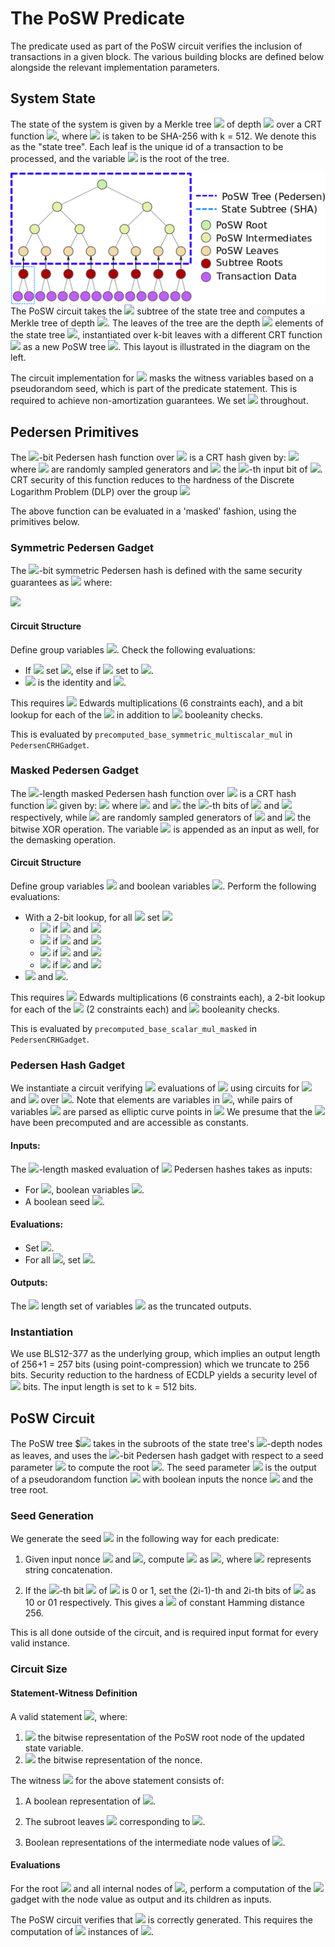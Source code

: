 # The PoSW Predicate

The predicate used as part of the PoSW circuit verifies the inclusion of transactions in a given block. The various building blocks are defined below alongside the relevant implementation parameters.

## System State

The state of the system is given by a Merkle tree <img src="https://render.githubusercontent.com/render/math?math=1\mathsf{Tree}_\mathcal{G}(h)"> of depth <img src="https://render.githubusercontent.com/render/math?math=h"> over a CRT function <img src="https://render.githubusercontent.com/render/math?math=\mathcal{G}: \{0,1\}^{k} \rightarrow \{0,1\}^{k/2}">, where <img src="https://render.githubusercontent.com/render/math?math=\mathcal{G}"> is taken to be SHA-256 with k = 512. We denote this as the "state tree". Each leaf is the unique id of a transaction to be processed, and the variable <img src="https://render.githubusercontent.com/render/math?math=\mathsf{state}"> is the root of the tree.

<img align="left" src="Binary_tree.png" style="float:right"></img>

The PoSW circuit takes the <img src="https://render.githubusercontent.com/render/math?math=q \leq d"> subtree of the state tree and computes a Merkle tree of depth <img src="https://render.githubusercontent.com/render/math?math=q">. The leaves of the tree are the depth <img src="https://render.githubusercontent.com/render/math?math=q"> elements of the state tree <img src="https://render.githubusercontent.com/render/math?math=\mathsf{Tree}_\mathcal{H}(h)">, instantiated over k-bit leaves with a different CRT function <img src="https://render.githubusercontent.com/render/math?math=\mathcal{H} : \{0,1\}^{k} \rightarrow \{0,1\}^{k/2}"> as a new PoSW tree <img src="https://render.githubusercontent.com/render/math?math=\mathsf{Tree}_{\mathcal{H}}(q)">. This layout is illustrated in the diagram on the left. 

The circuit implementation for <img src="https://render.githubusercontent.com/render/math?math=\mathcal{H}"> masks the witness variables based on a pseudorandom seed, which is part of the predicate statement. This is required to achieve non-amortization guarantees. We set <img src="https://render.githubusercontent.com/render/math?math=q = 3"> throughout.

## Pedersen Primitives
The <img src="https://render.githubusercontent.com/render/math?math=k">-bit Pedersen hash function over <img src="https://render.githubusercontent.com/render/math?math=\mathbb{G}"> is a CRT hash given by: 
<img src="https://render.githubusercontent.com/render/math?math=\mathcal{H}^G(x) = \prod_{i = 1}^k G_i^{x_i},"> where <img src="https://render.githubusercontent.com/render/math?math=G_i \in \mathbb{G}"> are randomly sampled generators and <img src="https://render.githubusercontent.com/render/math?math=x_i"> the <img src="https://render.githubusercontent.com/render/math?math=i">-th input bit of <img src="https://render.githubusercontent.com/render/math?math=x">. CRT security of this function reduces to the hardness of the Discrete Logarithm Problem (DLP) over the group <img src="https://render.githubusercontent.com/render/math?math=\mathbb{G}.">

The above function can be evaluated in a 'masked' fashion, using the primitives below.

### Symmetric Pedersen Gadget

The <img src="https://render.githubusercontent.com/render/math?math=k">-bit symmetric Pedersen hash is defined with the same security guarantees as <img src="https://render.githubusercontent.com/render/math?math=\mathcal{H}: \{0,1\}^k \rightarrow \mathbb{G}"> where: 

<img src="https://render.githubusercontent.com/render/math?math=\mathcal{H}^H_{sym}(\rho) = \prod_{i = 1}^k H_i^{1 - 2\rho_i}."> 

#### Circuit Structure

Define group variables <img src="https://render.githubusercontent.com/render/math?math=Q = (Q_x, Q_y), h_i = (h^i_x, h^i_y) \in (\mathbb{F}_p^2)^k">. Check the following evaluations:
- If <img src="https://render.githubusercontent.com/render/math?math=\rho_i = 0">  set <img src="https://render.githubusercontent.com/render/math?math=h_i = H_i">, else if <img src="https://render.githubusercontent.com/render/math?math=\rho_i = 1"> set to <img src="https://render.githubusercontent.com/render/math?math=h_i = H_i^{-1}">.
- <img src="https://render.githubusercontent.com/render/math?math=Q_0"> is the identity and <img src="https://render.githubusercontent.com/render/math?math=Q_i = Q_{i-1} \cdot h_i">.

This requires <img src="https://render.githubusercontent.com/render/math?math=k"> Edwards multiplications (6 constraints each), and a bit lookup for each of the <img src="https://render.githubusercontent.com/render/math?math=h_i"> in addition to <img src="https://render.githubusercontent.com/render/math?math=k"> booleanity checks.

This is evaluated by ``precomputed_base_symmetric_multiscalar_mul`` in ``PedersenCRHGadget``.
  

### Masked Pedersen Gadget
The <img src="https://render.githubusercontent.com/render/math?math=k">-length masked Pedersen hash function over <img src="https://render.githubusercontent.com/render/math?math=\mathbb{G}"> is a CRT hash function <img src="https://render.githubusercontent.com/render/math?math=\mathcal{H}_{mask}: \{0,1\}^{k} \times \{0,1\}^k \times \mathbb{G} \rightarrow \mathbb{G}"> given by:
<img src="https://render.githubusercontent.com/render/math?math=\mathcal{H}_{mask}^{G,H}(\rho, x,P) = P \cdot\prod_{i = 1}^k (\mathbb{1}[x_i \oplus \rho_i = 1] G_i^{2x_i - 1} H_i^{2\rho_i -1} + \mathbb{1}[x_i \oplus \rho_i = 0] H_i^{2\rho_i -1})"> where <img src="https://render.githubusercontent.com/render/math?math=x_i"> and <img src="https://render.githubusercontent.com/render/math?math=\rho_i"> the <img src="https://render.githubusercontent.com/render/math?math=i">-th bits of <img src="https://render.githubusercontent.com/render/math?math=x"> and <img src="https://render.githubusercontent.com/render/math?math=\rho"> respectively, while <img src="https://render.githubusercontent.com/render/math?math=G_i \in \mathbb{G}"> are randomly sampled generators of <img src="https://render.githubusercontent.com/render/math?math=\mathbb{G}"> and <img src="https://render.githubusercontent.com/render/math?math=\oplus"> the bitwise XOR operation. The variable <img src="https://render.githubusercontent.com/render/math?math=P \in \mathbb{G}"> is appended as an input as well, for the demasking operation.

#### Circuit Structure
Define group variables <img src="https://render.githubusercontent.com/render/math?math=Q = (Q_x, Q_y), g_i = (g^i_x, g^i_y) \in (\mathbb{F}_p^2)^k"> and boolean variables <img src="https://render.githubusercontent.com/render/math?math=z \in \mathbb{F}_p^k">. Perform the following evaluations:
- With a 2-bit lookup, for all <img src="https://render.githubusercontent.com/render/math?math=i \in [k]"> set <img src="https://render.githubusercontent.com/render/math?math=g_i :=">
 	- <img src="https://render.githubusercontent.com/render/math?math=H_i^{-1}"> if <img src="https://render.githubusercontent.com/render/math?math=\rho_i = 0"> and <img src="https://render.githubusercontent.com/render/math?math=x_i = 0">
 	 - <img src="https://render.githubusercontent.com/render/math?math=H_i"> if <img src="https://render.githubusercontent.com/render/math?math=\rho_i = 1"> and <img src="https://render.githubusercontent.com/render/math?math=x_i = 1">
 	- <img src="https://render.githubusercontent.com/render/math?math=G_i \cdot H_i^{-1}"> if <img src="https://render.githubusercontent.com/render/math?math=\rho_i = 1"> and <img src="https://render.githubusercontent.com/render/math?math=x_i = 0">
 	- <img src="https://render.githubusercontent.com/render/math?math=G_i^{-1} \cdot H_i"> if <img src="https://render.githubusercontent.com/render/math?math=\rho_i = 0"> and <img src="https://render.githubusercontent.com/render/math?math=x_i = 1">
- <img src="https://render.githubusercontent.com/render/math?math=Q_0 = P"> and <img src="https://render.githubusercontent.com/render/math?math=Q_i = Q_{i-1} \cdot g_i">.

This requires <img src="https://render.githubusercontent.com/render/math?math=k"> Edwards multiplications (6 constraints each), a 2-bit lookup for each of the <img src="https://render.githubusercontent.com/render/math?math=g_i"> (2 constraints each) and <img src="https://render.githubusercontent.com/render/math?math=k"> booleanity checks.

This is evaluated by ``precomputed_base_scalar_mul_masked`` in ``PedersenCRHGadget``.

### Pedersen Hash Gadget

We instantiate a circuit verifying <img src="https://render.githubusercontent.com/render/math?math=M"> evaluations of <img src="https://render.githubusercontent.com/render/math?math=\mathcal{H}^G"> using circuits for <img src="https://render.githubusercontent.com/render/math?math=\mathcal{H}^{G,H}_{mask}"> and <img src="https://render.githubusercontent.com/render/math?math=\mathcal{H}^H_{sym}"> over <img src="https://render.githubusercontent.com/render/math?math=\mathbb{G}">. Note that elements are variables in <img src="https://render.githubusercontent.com/render/math?math=\mathbb{F}_p">, while pairs of variables <img src="https://render.githubusercontent.com/render/math?math=(z_x,z_y) \in \mathbb{F}_p^2"> are parsed as elliptic curve points in <img src="https://render.githubusercontent.com/render/math?math=\mathbb{G}."> We presume that the <img src="https://render.githubusercontent.com/render/math?math=H_i, G_i \in \mathbb{G}"> have been precomputed and are accessible as constants.

#### Inputs:

The <img src="https://render.githubusercontent.com/render/math?math=k">-length masked evaluation of <img src="https://render.githubusercontent.com/render/math?math=M"> Pedersen hashes takes as inputs:
- For <img src="https://render.githubusercontent.com/render/math?math=i \in [ M ]">, boolean variables <img src="https://render.githubusercontent.com/render/math?math=x^i = \{x^i_1, .., x^i_k\}">. 
- A boolean seed <img src="https://render.githubusercontent.com/render/math?math=\rho \in \{0,1\}^k \subseteq \mathbb{F}^k_p">.
#### Evaluations:
- Set <img src="https://render.githubusercontent.com/render/math?math=z \leftarrow \mathcal{H}^H_{sym}(\rho)">.
-  For all <img src="https://render.githubusercontent.com/render/math?math=i \in [M]">,  set <img src="https://render.githubusercontent.com/render/math?math=(o^x_i, o_i^y) = \mathcal{H}^{G,H}_{mask}(\rho, x^i, z)">.

#### Outputs:
The <img src="https://render.githubusercontent.com/render/math?math=k/2"> length set of variables <img src="https://render.githubusercontent.com/render/math?math=\{o^i_x\}_{i = 1}^k \in (\mathbb{F_p})^k"> as the truncated outputs.

### Instantiation
We use BLS12-377 as the underlying group, which implies an output length of 256+1 = 257 bits (using point-compression) which we truncate to 256 bits. Security reduction to the hardness of ECDLP yields a security level of <img src="https://render.githubusercontent.com/render/math?math=$\lambda \approx 128"> bits. The input length is set to k = 512 bits. 

## PoSW Circuit 

The PoSW tree $<img src="https://render.githubusercontent.com/render/math?math=\mathsf{Tree}_{\mathcal{H}}(q)"> takes in the subroots of the state tree's <img src="https://render.githubusercontent.com/render/math?math=q">-depth nodes as leaves, and uses the <img src="https://render.githubusercontent.com/render/math?math=k">-bit Pedersen hash gadget with respect to a seed parameter <img src="https://render.githubusercontent.com/render/math?math=\rho"> to compute the root <img src="https://render.githubusercontent.com/render/math?math=\mathsf{state}_i">. The seed parameter <img src="https://render.githubusercontent.com/render/math?math=\rho = \mathsf{PRF}(\mathsf{state}_i \| n)"> is the output of a pseudorandom function <img src="https://render.githubusercontent.com/render/math?math=\mathsf{PRF}"> with boolean inputs the nonce <img src="https://render.githubusercontent.com/render/math?math=n"> and the tree root.

### Seed Generation
We generate the seed <img src="https://render.githubusercontent.com/render/math?math=\rho"> in the following way for each predicate:

1. Given input nonce <img src="https://render.githubusercontent.com/render/math?math=n \in \{0,1\}^{256}"> and <img src="https://render.githubusercontent.com/render/math?math=\mathsf{state_i} \in \{0,1\}^{256}$">, compute <img src="https://render.githubusercontent.com/render/math?math=\rho_0 \in \{0,1\}^{256}"> as <img src="https://render.githubusercontent.com/render/math?math=\rho_0 = \mathsf{BLAKE}(n \| \mathsf{state_i})">, where <img src="https://render.githubusercontent.com/render/math?math=\|"> represents string concatenation.

2. If the <img src="https://render.githubusercontent.com/render/math?math=i">-th bit <img src="https://render.githubusercontent.com/render/math?math=\rho_{0,i}"> of <img src="https://render.githubusercontent.com/render/math?math=\rho_0"> is 0 or 1, set the (2i-1)-th and 2i-th bits of <img src="https://render.githubusercontent.com/render/math?math=\rho"> as 10 or 01 respectively. This gives a <img src="https://render.githubusercontent.com/render/math?math=\rho \in \{0,1\}^{512}"> of constant Hamming distance 256.

This is all done outside of the circuit, and is required input format for every valid instance.

### Circuit Size

#### Statement-Witness Definition
A valid statement <img src="https://render.githubusercontent.com/render/math?math=\phi = \langle \mathsf{state}_i, n \rangle \in \{0,1\}^{512} \subset \mathbb{F}_p^{512}">, where: 

1. <img src="https://render.githubusercontent.com/render/math?math=\mathsf{state}_i \in \{0,1\}^{256}"> the bitwise representation of the PoSW root node of the updated state variable.
2. <img src="https://render.githubusercontent.com/render/math?math=n \in \{0,1\}^{256}"> the bitwise representation of the nonce.

The witness <img src="https://render.githubusercontent.com/render/math?math=w"> for the above statement consists of:

1. A boolean representation of <img src="https://render.githubusercontent.com/render/math?math=\rho \in \{0,1\}^{512}">.

2. The subroot leaves <img src="https://render.githubusercontent.com/render/math?math=\{x_i\}_{i = 1}^{2^q}, x_i \in \{0,1\}^{512}"> corresponding to <img src="https://render.githubusercontent.com/render/math?math=\mathsf{state}_i">.

3. Boolean representations of the intermediate node values of <img src="https://render.githubusercontent.com/render/math?math=\mathsf{Tree}_{\mathcal{H}}(q)">.

#### Evaluations

For the root <img src="https://render.githubusercontent.com/render/math?math=\mathsf{state}_i"> and all internal nodes of <img src="https://render.githubusercontent.com/render/math?math=\mathsf{Tree}_{\mathcal{H}}(q)">, perform a computation of the <img src="https://render.githubusercontent.com/render/math?math=\mathcal{H}"> gadget with the node value as output and its children as inputs. 

The PoSW circuit verifies that <img src="https://render.githubusercontent.com/render/math?math=\mathsf{Tree}_{\mathcal{H}}(q)"> is correctly generated. This requires the computation of <img src="https://render.githubusercontent.com/render/math?math=2^{q-1} + 1"> instances of <img src="https://render.githubusercontent.com/render/math?math=\mathcal{H}">.



 
